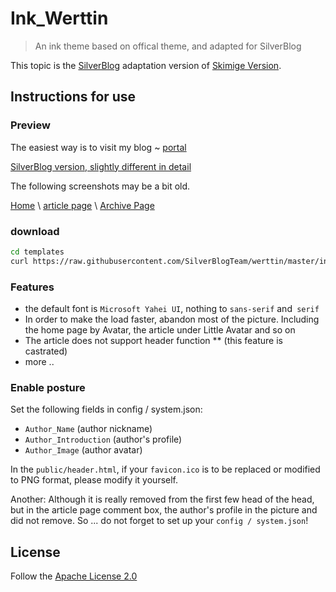 # Ink_Werttin

> An ink theme based on offical theme, and adapted for SilverBlog

This topic is the [SilverBlog](https://github.com/SilverBlogTeam/SilverBlog) adaptation version of [Skimige Version](https://github.com/Skimige/ink_Werttin).

## Instructions for use

### Preview

The easiest way is to visit my blog ~ [portal](http://ikevin.in)

[SilverBlog version, slightly different in detail](https://www.tcdw.net/)

The following screenshots may be a bit old.

[Home](https://cloud.githubusercontent.com/assets/9017470/10266999/daf3a772-6ab1-11e5-9449-5bcc47eabbc7.gif) \ [article page](https://cloud.githubusercontent.com/assets/9017470/10267001/06981ca0-6ab2-11e5-9f6e-ad007b3e66b6.gif) \ [Archive Page](https://cloud.githubusercontent.com/assets/9017470/10267003/26286408-6ab2-11e5-97b4-1cf25b14a98a.gif)

### download

```bash
cd templates
curl https://raw.githubusercontent.com/SilverBlogTeam/werttin/master/install.sh | bash
```

### Features

* the default font is `Microsoft Yahei UI`, nothing to `sans-serif` and` serif`
* In order to make the load faster, abandon most of the picture. Including the home page by Avatar, the article under Little Avatar and so on
* The article does not support header function ** (this feature is castrated)
* more ..

### Enable posture

Set the following fields in config / system.json:

* `Author_Name` (author nickname)
* `Author_Introduction` (author's profile)
* `Author_Image` (author avatar)

In the `public/header.html`, if your `favicon.ico` is to be replaced or modified to PNG format, please modify it yourself.

Another: Although it is really removed from the first few head of the head, but in the article page comment box, the author's profile in the picture and did not remove.
So ... do not forget to set up your `config / system.json`!

## License

Follow the [Apache License 2.0](https://github.com/SilverBlogTeam/werttin/blob/master/LICENSE)
